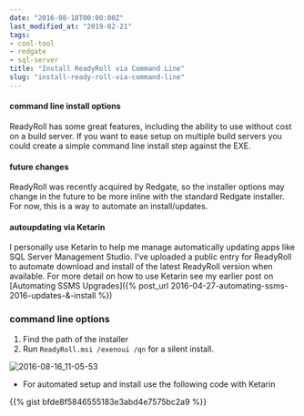 ```yaml
---
date: "2016-08-18T00:00:00Z"
last_modified_at: "2019-02-21"
tags:
- cool-tool
- redgate
- sql-server
title: "Install ReadyRoll via Command Line"
slug: "install-ready-roll-via-command-line"
---
```


#### command line install options

ReadyRoll has some great features, including the ability to use without cost on a build server. If you want to ease setup on multiple build servers you could create a simple command line install step against the EXE.

#### future changes

ReadyRoll was recently acquired by Redgate, so the installer options may change in the future to be more inline with the standard Redgate installer. For now, this is a way to automate an install/updates.

#### autoupdating via Ketarin

I personally use Ketarin to help me manage automatically updating apps like SQL Server Management Studio. I've uploaded a public entry for ReadyRoll to automate download and install of the latest ReadyRoll version when available. For more detail on how to use Ketarin see my earlier post on [Automating SSMS Upgrades]({% post_url 2016-04-27-automating-ssms-2016-updates-&-install %})

### command line options

1.  Find the path of the installer
2.  Run `ReadyRoll.msi /exenoui /qn` for a silent install.

![2016-08-16_11-05-53](/images/2016-08-16_11-05-53.png)
- For automated setup and install use the following code with Ketarin

{{% gist bfde8f5846555183e3abd4e7575bc2a9 %}}

